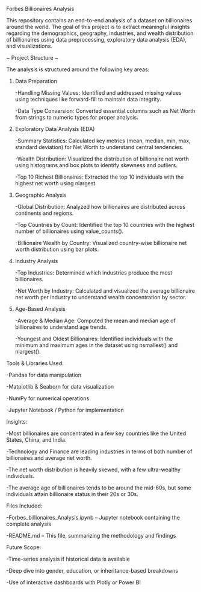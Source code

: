 Forbes Billionaires Analysis

This repository contains an end-to-end analysis of a dataset on billionaires around the world. The goal of this project is to extract meaningful insights regarding the demographics, geography, industries, and wealth distribution of billionaires using data preprocessing, exploratory data analysis (EDA), and visualizations.

~ Project Structure ~

 The analysis is structured around the following key areas:

 1. Data Preparation

    -Handling Missing Values:
      Identified and addressed missing values using techniques like forward-fill to maintain data integrity.

    -Data Type Conversion:
      Converted essential columns such as Net Worth from strings to numeric types for proper analysis.

  3. Exploratory Data Analysis (EDA)

     -Summary Statistics:
       Calculated key metrics (mean, median, min, max, standard deviation) for Net Worth to understand central tendencies.

     -Wealth Distribution:
       Visualized the distribution of billionaire net worth using histograms and box plots to identify skewness and outliers.

     -Top 10 Richest Billionaires:
       Extracted the top 10 individuals with the highest net worth using nlargest.

  5. Geographic Analysis

     -Global Distribution:
       Analyzed how billionaires are distributed across continents and regions.

     -Top Countries by Count: 
        Identified the top 10 countries with the highest number of billionaires using value_counts().

     -Billionaire Wealth by Country:
        Visualized country-wise billionaire net worth distribution using bar plots.

  7. Industry Analysis

     -Top Industries:
       Determined which industries produce the most billionaires.

     -Net Worth by Industry:
       Calculated and visualized the average billionaire net worth per industry to understand wealth concentration by sector.

  9. Age-Based Analysis

     -Average & Median Age:
       Computed the mean and median age of billionaires to understand age trends.
     
     -Youngest and Oldest Billionaires:
       Identified individuals with the minimum and maximum ages in the dataset using nsmallest() and nlargest().




Tools & Libraries Used:

  -Pandas for data manipulation

  -Matplotlib & Seaborn for data visualization

  -NumPy for numerical operations

  -Jupyter Notebook / Python for implementation


Insights:

  -Most billionaires are concentrated in a few key countries like the United States, China, and India.

  -Technology and Finance are leading industries in terms of both number of billionaires and average net worth.

  -The net worth distribution is heavily skewed, with a few ultra-wealthy individuals.

  -The average age of billionaires tends to be around the mid-60s, but some individuals attain billionaire status in their 20s or 30s.


Files Included:

  -Forbes_billionaires_Analysis.ipynb – Jupyter notebook containing the complete analysis

  -README.md – This file, summarizing the methodology and findings


Future Scope:

  -Time-series analysis if historical data is available

  -Deep dive into gender, education, or inheritance-based breakdowns

  -Use of interactive dashboards with Plotly or Power BI
